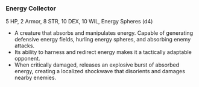 ### Energy Collector

5 HP, 2 Armor, 8 STR, 10 DEX, 10 WIL, Energy Spheres (d4)

- A creature that absorbs and manipulates energy. Capable of generating defensive energy fields, hurling energy spheres, and absorbing enemy attacks.
- Its ability to harness and redirect energy makes it a tactically adaptable opponent.
- When critically damaged, releases an explosive burst of absorbed energy, creating a localized shockwave that disorients and damages nearby enemies.

